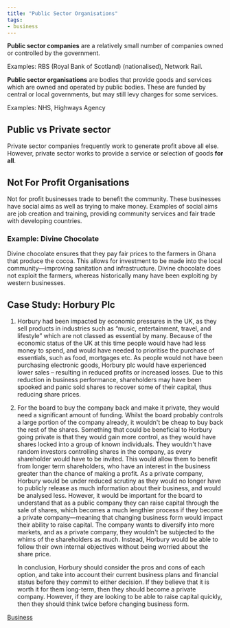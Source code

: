 ```yaml
---
title: "Public Sector Organisations"
tags:
- business
---
```

**Public sector companies** are a relatively small number of companies owned or controlled by the government. 

Examples: RBS (Royal Bank of Scotland) (nationalised), Network Rail.


**Public sector organisations** are bodies that provide goods and services which are owned and operated by public bodies. These are funded by central or local governments, but may still levy charges for some services.

Examples: NHS, Highways Agency

## Public vs Private sector

Private sector companies frequently work to generate profit above all else. However, private sector works to provide a service or selection of goods **for all**.

## Not For Profit Organisations

Not for profit businesses trade to benefit the community. These businesses have social aims as well as trying to make money.
Examples of social aims are job creation and training, providing community services and fair trade with developing countries.

### Example: Divine Chocolate

Divine chocolate ensures that they pay fair prices to the farmers in Ghana that produce the cocoa. This allows for investment to be made into the local community—improving sanitation and infrastructure. Divine chocolate does not exploit the farmers, whereas historically many have been exploiting by western businesses.

## Case Study: Horbury Plc

1) Horbury had been impacted by economic pressures in the UK, as they sell products in industries such as “music, entertainment, travel, and lifestyle” which are not classed as essential by many. Because of the economic status of the UK at this time people would have had less money to spend, and would have needed to prioritise the purchase of essentials, such as food, mortgages etc. As people would not have been purchasing electronic goods, Horbury plc would have experienced lower sales – resulting in reduced profits or increased losses. Due to this reduction in business performance, shareholders may have been spooked and panic sold shares to recover some of their capital, thus reducing share prices.
2) For the board to buy the company back and make it private, they would need a significant amount of funding. Whilst the board probably controls a large portion of the company already, it wouldn't be cheap to buy back the rest of the shares. Something that could be beneficial to Horbury going private is that they would gain more control, as they would have shares locked into a group of known individuals. They wouldn't have random investors controlling shares in the company, as every shareholder would have to be invited. This would allow them to benefit from longer term shareholders, who have an interest in the business greater than the chance of making a profit. 
	As a private company, Horbury would be under reduced scrutiny as they would no longer have to publicly release as much information about their business, and would be analysed less. However, it would be important for the board to understand that as a public company they can raise capital through the sale of shares, which becomes a much lengthier process if they become a private company—meaning that changing business form would impact their ability to raise capital.
	The company wants to diversify into more markets, and as a private company, they wouldn't be subjected to the whims of the shareholders as much. Instead, Horbury would be able to follow their own internal objectives without being worried about the share price.

	In conclusion, Horbury should consider the pros and cons of each option, and take into account their current business plans and financial status before they commit to either decision. If they believe that it is worth it for them long-term, then they should become a private company. However, if they are looking to be able to raise capital quickly, then they should think twice before changing business form.

[Business](/Business)